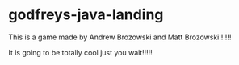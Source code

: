 # godfreys-java-landing

This is a game made by Andrew Brozowski and Matt Brozowski!!!!!!

It is going to be totally cool just you wait!!!!!
